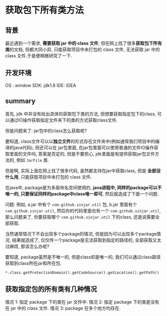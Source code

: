 # 获取包下所有类方法

## 背景

最近遇到一个需求, **需要获取 jar 中的 class 文件**, 但在网上找了很多**获取包下所有类**的文档, 但都大同小异, 只能获取项目中未打包的 class 文件, 无法获取 jar 中的 class 文件.于是便稍微研究了一下.

## 开发环境

OS : window
SDK: jdk1.8
IDE: IDEA

## summary

首先, jdk 中并没有给出具体的获取包下类的方法, 但想要获取指定包下的class, 可以通过IO操作获取指定文件夹下的类的方式获取class文件.

但是问题来了: jar包中的class怎么获取呢?

要知道, class文件可以以**独立文件**的形式存在文件夹中(例如通常我们项目中的编译的java代码), 但还可以在 jar包里面, 在jar包里面可以使用普通的文件IO操作获取里面的文件吗, 答案是否定的, 但是不要担心, jdk里面是有提供获取jar包文件方法的, 例如 `JarFile` 类.

但是啊, 实际上我在网上找了很多代码, 虽然都支持在jar中获取class, 但是 **全部没什么用**, 只能获取项目中未打包的 class 文件.

在java中, package是为多层命名空间使用的, **java进程中, 同样的package可以不唯一的, 只要保证同样的package中class唯一即可**, 然后就造成了下面一个问题.

问题: 例如, a.jar 中有个 `com.github.sinjar.util` 包, b.jar 里面有个 `com.github.sinjar.util`, 然后你的代码里面也有一个 `com.github.sinjar.util`, 那么问题来了, 你要获取哪个 `com.github.sinjar.util` 下的class, 还是说需要全部获取.

当然通常情况下不会出现多个package的情况, 但是因为可以出现多个package情况, 结果就造成了, 仅仅传一个package是无法获取到指定的路径的, 全部获取又太过麻烦, 那该怎么办呢?

要知道, package虽然是不唯一的, 但是class却是唯一的, 我们可以通过class路径获取到class所在jar和所在包.

`*.class.getProtectionDomain().getCodeSource().getLocation().getPath()`

## 获取指定包的所有类有几种情况

情况 1: 指定 package 下的类在 jar 文件中.
情况 2: 指定 package 下的类是没有在 jar 中的 class 文件.
情况 3: package 在多个地方均存在.


